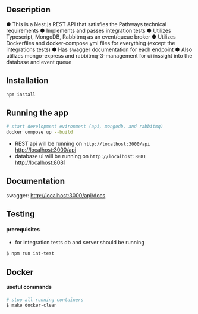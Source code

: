 ## Description
● This is a Nest.js REST API that satisfies the Pathways technical requirements 
● Implements and passes integration tests
● Utilizes Typescript, MongoDB, Rabbitmq as an event/queue broker
● Utilizes Dockerfiles and docker-compose.yml files for everything (except the integrations tests)
● Has swagger documentation for each endpoint
● Also utilizes mongo-express and rabbitmq-3-management for ui inssight into the database and event queue

## Installation

```bash
npm install
```

## Running the app

```bash
# start development evironment (api, mongodb, and rabbitmq)
docker compose up --build
```
- REST api will be running on `http://localhost:3000/api` [http://localhost:3000/api](http://localhost:3000/api)
- database ui will be running on `http://localhost:8081` [http://localhost:8081](http://localhost:8081)

## Documentation
swagger: [http://localhost:3000/api/docs](http://localhost:3000/api/docs)


## Testing
#### prerequisites
- for integration tests db and server should be running

```bash
$ npm run int-test
```

## Docker
#### useful commands

```bash
# stop all running containers
$ make docker-clean
```